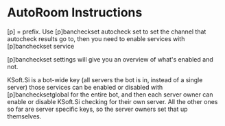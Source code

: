# AutoRoom Instructions
[p] = prefix.
Use [p]bancheckset autocheck set to set the channel that autocheck results go to, then you need to enable services with [p]bancheckset service

[p]bancheckset settings will give you an overview of what's enabled and not.

KSoft.Si is a bot-wide key (all servers the bot is in, instead of a single server) those services can be enabled or disabled with [p]banchecksetglobal for the entire bot, and then each server owner can enable or disable KSoft.Si checking for their own server. All the other ones so far are server specific keys, so the server owners set that up themselves.
